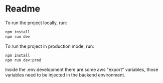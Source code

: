 # Readme

To run the project locally, run:

```bash
npm install
npm run dev
```

To run the project in production mode, run:

```bash
npm install
npm run dev:prod
```

Inside the .env.development there are some aws "export" variables, those variables need to be injected in the backend
environment.